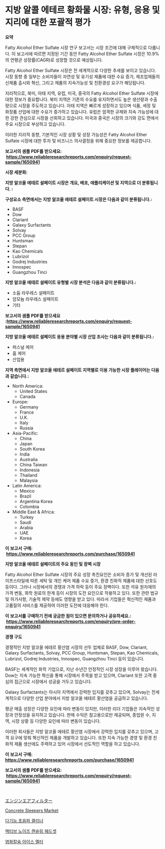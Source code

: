 <p><h1>지방 알콜 에테르 황화물 시장: 유형, 응용 및 지리에 대한 포괄적 평가</h1></p><p><strong>요약</strong></p>
<p><p>Fatty Alcohol Ether Sulfate 시장 연구 보고서는 시장 조건에 대해 구체적으로 다룹니다. 이 보고서에 따르면 지정된 기간 동안 Fatty Alcohol Ether Sulfate 시장은 10.9%의 연평균 성장률(CAGR)로 성장할 것으로 예상됩니다.</p><p>Fatty Alcohol Ether Sulfate 시장은 전 세계적으로 다양한 추세를 보이고 있습니다. 시장 동향 중 일부는 소비자들이 자연성 및 유기성 제품에 대한 수요 증가, 제조업체들의 신제품 출시와 혁신, 그리고 제품의 지속가능성 및 친환경성 요구가 해당됩니다.</p><p>지리적으로, 북미, 아태 지역, 유럽, 미국, 중국의 Fatty Alcohol Ether Sulfate 시장에 대한 정보가 중요합니다. 북미 지역은 기존의 수요를 유지하면서도 높은 생산량과 수출량으로 시장을 주도하고 있습니다. 아태 지역은 빠르게 성장하고 있으며 식품, 세정 및 화장품 산업에 대한 수요가 증가하고 있습니다. 유럽은 엄격한 규제와 지속 가능성에 대한 강한 관심으로 시장을 선회하고 있습니다. 미국과 중국은 시장의 크기와 강도 면에서 주요 시장으로 부상하고 있습니다.</p><p>이러한 지리적 동향, 기본적인 시장 상황 및 성장 가능성은 Fatty Alcohol Ether Sulfate 시장에 대한 투자 및 비즈니스 의사결정을 위해 중요한 정보를 제공합니다.</p></p>
<p><strong>보고서의 샘플 PDF를 받으세요: &nbsp;<a href="https://www.reliableresearchreports.com/enquiry/request-sample/1650941">https://www.reliableresearchreports.com/enquiry/request-sample/1650941</a></strong></p>
<p><strong>시장 세분화:</strong></p>
<p><strong> 지방 알코올 에테르 설페이트 시장은 개요, 배포, 애플리케이션 및 지역으로 더 분류됩니다. :</strong></p>
<p><strong>구성요소 측면에서는 지방 알코올 에테르 설페이트 시장은 다음과 같이 분류됩니다.:</strong></p>
<p><ul><li>BASF</li><li>Dow</li><li>Clariant</li><li>Galaxy Surfactants</li><li>Solvay</li><li>PCC Group</li><li>Huntsman</li><li>Stepan</li><li>Kao Chemicals</li><li>Lubrizol</li><li>Godrej Industries</li><li>Innospec</li><li>Guangzhou Tinci</li></ul></p>
<p><strong> 지방 알코올 에테르 설페이트 유형별 시장 분석은 다음과 같이 분류됩니다.:</strong></p>
<p><ul><li>소듐 라우레스 설페이트</li><li>암모늄 라우레스 설페이트</li><li>기타</li></ul></p>
<p><strong>보고서의 샘플 PDF를 받으세요 :<a href="https://www.reliableresearchreports.com/enquiry/request-sample/1650941">https://www.reliableresearchreports.com/enquiry/request-sample/1650941</a></strong></p>
<p><strong> 지방 알코올 에테르 설페이트 응용 분야별 시장 산업 조사는 다음과 같이 분류됩니다.:</strong></p>
<p><ul><li>퍼스널 케어</li><li>홈 케어</li><li>산업용</li></ul></p>
<p><strong>지역 측면에서 지방 알코올 에테르 설페이트 지역별로 이용 가능한 시장 플레이어는 다음과 같습니다.:</strong></p>
<p><ul>
    <li>
        North America:
        <ul>
            <li>United States</li>
            <li>Canada</li>
        </ul>
    </li>
    <li>
        Europe:
        <ul>
            <li>Germany</li>
            <li>France</li>
            <li>U.K.</li>
            <li>Italy</li>
            <li>Russia</li>
        </ul>
    </li>
    <li>
        Asia-Pacific:
        <ul>
            <li>China</li>
            <li>Japan</li>
            <li>South Korea</li>
            <li>India</li>
            <li>Australia</li>
            <li>China Taiwan</li>
            <li>Indonesia</li>
            <li>Thailand</li>
            <li>Malaysia</li>
        </ul>
    </li>
    <li>
        Latin America:
        <ul>
            <li>Mexico</li>
            <li>Brazil</li>
            <li>Argentina Korea</li>
            <li>Colombia</li>
        </ul>
    </li>
    <li>
        Middle East & Africa:
        <ul>
            <li>Turkey</li>
            <li>Saudi</li>
            <li>Arabia</li>
            <li>UAE</li>
            <li>Korea</li>
        </ul>
    </li>
    </ul></p>
<p><strong>이 보고서 구매: &nbsp;<a href="https://www.reliableresearchreports.com/purchase/1650941">https://www.reliableresearchreports.com/purchase/1650941</a></strong></p>
<p><strong>지방 알코올 에테르 설페이트의 주요 동인 및 장벽 시장</strong></p>
<p><p>Fatty Alcohol Ether Sulfate 시장의 주요 성장 촉진요인은 소비자 증가 및 개선된 라이프스타일에 따른 세탁 및 개인 케어 제품 수요 증가, 환경 친화적 제품에 대한 선호도 등이다. 그러나 시장에서의 경쟁과 가격 하락 등이 주요 장벽이다. 또한 석유 원자재의 가격 변동, 화학 원료의 한계 등이 시장의 도전 요인으로 작용하고 있다. 또한 관련 법규 및 허가사항, 기술적 제약 등에도 영향을 받고 있다. 따라서 기업들은 혁신적인 제품과 고품질의 서비스를 제공하여 이러한 도전에 대응해야 한다.</p></p>
<p><strong>이 보고서를 구매하기 전에 궁금한 점이 있으면 문의하거나 공유하세요.: &nbsp;<a href="https://www.reliableresearchreports.com/enquiry/pre-order-enquiry/1650941">https://www.reliableresearchreports.com/enquiry/pre-order-enquiry/1650941</a></strong></p>
<p><strong>경쟁 구도</strong></p>
<p><p>경쟁적인 지방 알코올 에테르 황산염 시장의 선두 업체로 BASF, Dow, Clariant, Galaxy Surfactants, Solvay, PCC Group, Huntsman, Stepan, Kao Chemicals, Lubrizol, Godrej Industries, Innospec, Guangzhou Tinci 등이 있습니다.</p><p>BASF는 세계적인 화학 기업으로, 지난 수년간 안정적인 시장 성장을 이루어 왔습니다. Dow는 지속 가능한 혁신을 통해 시장에서 주목을 받고 있으며, Clariant 또한 고객 중심의 접근으로 시장에서 성공을 거두고 있습니다.</p><p>Galaxy Surfactants는 아시아 지역에서 강력한 입지를 갖추고 있으며, Solvay는 전세계적으로 다양한 산업 분야에서 지방 알코올 에테르 황산염을 공급하고 있습니다.</p><p>평균 매출 성장은 다양한 요인에 따라 변동이 있지만, 이러한 리더 기업들은 지속적인 성장과 안정성을 유지하고 있습니다. 판매 수익은 참고용으로만 제공되며, 종업원 수, 지역, 시장 상황 등 다양한 요인에 따라 변동이 있습니다.</p><p>이러한 회사들은 지방 알코올 에테르 황산염 시장에서 강력한 입지를 갖추고 있으며, 고객 요구에 맞춰 혁신적인 제품을 개발하고 있습니다. 또한 지속 가능한 경영 및 환경 친화적 제품 생산에도 주력하고 있어 시장에서 선도적인 역할을 하고 있습니다.</p></p>
<p><strong>이 보고서 구매: &nbsp; <a href="https://www.reliableresearchreports.com/purchase/1650941">https://www.reliableresearchreports.com/purchase/1650941</a></strong></p>
<p><strong>보고서의 샘플 PDF를 받으세요: &nbsp;<a href="https://www.reliableresearchreports.com/enquiry/request-sample/1650941">https://www.reliableresearchreports.com/enquiry/request-sample/1650941</a></strong><strong></strong></p>
<p>&nbsp;</p>
<p><p><a href="https://medium.com/@carlieshields/%E3%82%A8%E3%83%B3%E3%82%B8%E3%83%B3%E3%82%A8%E3%82%A2%E3%83%95%E3%82%A3%E3%83%AB%E3%82%BF%E3%83%BC%E5%B8%82%E5%A0%B4%E8%AA%BF%E6%9F%BB%E3%83%AC%E3%83%9D%E3%83%BC%E3%83%88-%E3%81%9D%E3%81%AE%E6%AD%B4%E5%8F%B2%E3%81%8A%E3%82%88%E3%81%B32031%E5%B9%B4%E3%81%BE%E3%81%A7%E3%81%AE%E4%BA%88%E6%B8%AC-24d7826d8590">エンジンエアフィルター</a></p><p><a href="https://issuu.com/reportprime-2/docs/concrete-sleepers-market-size-2030.pptx">Concrete Sleepers Market</a></p><p><a href="https://medium.com/@joshuapierce88/%EB%8B%A4%EC%A4%91-%EC%9A%A9%EB%8F%84-%EC%B4%88%EC%9D%8C%ED%8C%8C-%EC%84%B8%EC%B2%99%EA%B8%B0-%EC%8B%9C%EC%9E%A5-%EB%A9%94%ED%8A%B8%EB%A6%AD%EC%8A%A4-%ED%95%B4%EB%8F%85-%EC%8B%9C%EC%9E%A5-%EC%A0%90%EC%9C%A0%EC%9C%A8-%ED%8A%B8%EB%A0%8C%EB%93%9C-%EB%B0%8F-%EC%84%B1%EC%9E%A5-%ED%8C%A8%ED%84%B4-4bd9b156539c">다기능 초음파 클리너</a></p><p><a href="https://medium.com/@emmettsaynford43546/%EC%95%A1%ED%8B%B0%EB%B8%8C-%EB%85%B8%EC%9D%B4%EC%A6%88-%EC%BA%94%EC%8A%AC%EB%A0%88%EC%9D%B4%EC%85%98-%ED%97%A4%EB%93%9C%EC%85%8B-%EC%8B%9C%EC%9E%A5-%EC%A0%90%EC%9C%A0%EC%9C%A8-%EB%B0%9C%EC%A0%84%EA%B3%BC-%EC%8B%9C%EC%9E%A5-%EC%84%B1%EC%9E%A5-%ED%8A%B8%EB%A0%8C%EB%93%9C-2024%EB%85%84-2031%EB%85%84-850affc29f6b">액티브 노이즈 캔슬링 헤드셋</a></p><p><a href="https://github.com/vs2869dizt0/Market-Research-Report-List-1/blob/main/262005710224.md">염화칼슘 아이스 멜터</a></p></p>